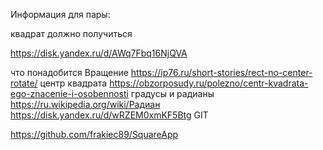 Информация для пары:

квадрат
должно получиться

https://disk.yandex.ru/d/AWq7Fbq16NjQVA


что понадобится
Вращение
https://ip76.ru/short-stories/rect-no-center-rotate/
центр квадрата
https://obzorposudy.ru/polezno/centr-kvadrata-ego-znacenie-i-osobennosti
градусы и радианы
https://ru.wikipedia.org/wiki/Радиан
https://disk.yandex.ru/d/wRZEM0xmKF5Btg
GIT

https://github.com/frakiec89/SquareApp
